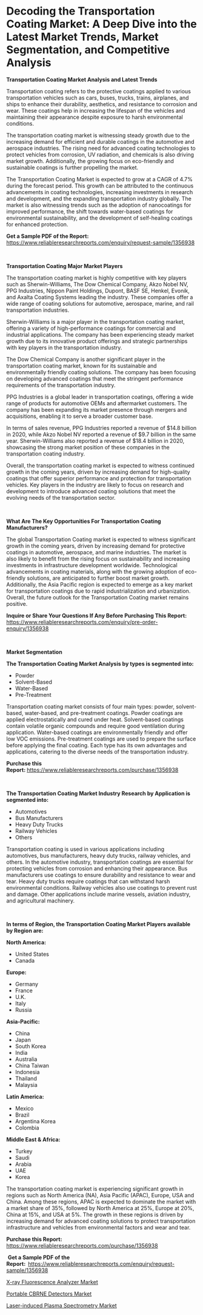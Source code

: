 <p><h1>Decoding the Transportation Coating Market: A Deep Dive into the Latest Market Trends, Market Segmentation, and Competitive Analysis</h1></p><p><strong>Transportation Coating Market Analysis and Latest Trends</strong></p>
<p><p>Transportation coating refers to the protective coatings applied to various transportation vehicles such as cars, buses, trucks, trains, airplanes, and ships to enhance their durability, aesthetics, and resistance to corrosion and wear. These coatings help in increasing the lifespan of the vehicles and maintaining their appearance despite exposure to harsh environmental conditions.</p><p>The transportation coating market is witnessing steady growth due to the increasing demand for efficient and durable coatings in the automotive and aerospace industries. The rising need for advanced coating technologies to protect vehicles from corrosion, UV radiation, and chemicals is also driving market growth. Additionally, the growing focus on eco-friendly and sustainable coatings is further propelling the market.</p><p>The Transportation Coating Market is expected to grow at a CAGR of 4.7% during the forecast period. This growth can be attributed to the continuous advancements in coating technologies, increasing investments in research and development, and the expanding transportation industry globally. The market is also witnessing trends such as the adoption of nanocoatings for improved performance, the shift towards water-based coatings for environmental sustainability, and the development of self-healing coatings for enhanced protection.</p></p>
<p><strong>Get a Sample PDF of the Report:&nbsp;</strong> <a href="https://www.reliableresearchreports.com/enquiry/request-sample/1356938">https://www.reliableresearchreports.com/enquiry/request-sample/1356938</a></p>
<p>&nbsp;</p>
<p><strong>Transportation Coating Major Market Players</strong></p>
<p><p>The transportation coating market is highly competitive with key players such as Sherwin-Williams, The Dow Chemical Company, Akzo Nobel NV, PPG Industries, Nippon Paint Holdings, Dupont, BASF SE, Henkel, Evonik, and Axalta Coating Systems leading the industry. These companies offer a wide range of coating solutions for automotive, aerospace, marine, and rail transportation industries.</p><p>Sherwin-Williams is a major player in the transportation coating market, offering a variety of high-performance coatings for commercial and industrial applications. The company has been experiencing steady market growth due to its innovative product offerings and strategic partnerships with key players in the transportation industry.</p><p>The Dow Chemical Company is another significant player in the transportation coating market, known for its sustainable and environmentally friendly coating solutions. The company has been focusing on developing advanced coatings that meet the stringent performance requirements of the transportation industry.</p><p>PPG Industries is a global leader in transportation coatings, offering a wide range of products for automotive OEMs and aftermarket customers. The company has been expanding its market presence through mergers and acquisitions, enabling it to serve a broader customer base.</p><p>In terms of sales revenue, PPG Industries reported a revenue of $14.8 billion in 2020, while Akzo Nobel NV reported a revenue of $9.7 billion in the same year. Sherwin-Williams also reported a revenue of $18.4 billion in 2020, showcasing the strong market position of these companies in the transportation coating industry.</p><p>Overall, the transportation coating market is expected to witness continued growth in the coming years, driven by increasing demand for high-quality coatings that offer superior performance and protection for transportation vehicles. Key players in the industry are likely to focus on research and development to introduce advanced coating solutions that meet the evolving needs of the transportation sector.</p></p>
<p>&nbsp;</p>
<p><strong>What Are The Key Opportunities For Transportation Coating Manufacturers?</strong></p>
<p><p>The global Transportation Coating market is expected to witness significant growth in the coming years, driven by increasing demand for protective coatings in automotive, aerospace, and marine industries. The market is also likely to benefit from the rising focus on sustainability and increasing investments in infrastructure development worldwide. Technological advancements in coating materials, along with the growing adoption of eco-friendly solutions, are anticipated to further boost market growth. Additionally, the Asia Pacific region is expected to emerge as a key market for transportation coatings due to rapid industrialization and urbanization. Overall, the future outlook for the Transportation Coating market remains positive.</p></p>
<p><strong>Inquire or Share Your Questions If Any Before Purchasing This Report:</strong> <a href="https://www.reliableresearchreports.com/enquiry/pre-order-enquiry/1356938">https://www.reliableresearchreports.com/enquiry/pre-order-enquiry/1356938</a></p>
<p>&nbsp;</p>
<p><strong>Market Segmentation</strong></p>
<p><strong>The Transportation Coating Market Analysis by types is segmented into:</strong></p>
<p><ul><li>Powder</li><li>Solvent-Based</li><li>Water-Based</li><li>Pre-Treatment</li></ul></p>
<p><p>Transportation coating market consists of four main types: powder, solvent-based, water-based, and pre-treatment coatings. Powder coatings are applied electrostatically and cured under heat. Solvent-based coatings contain volatile organic compounds and require good ventilation during application. Water-based coatings are environmentally friendly and offer low VOC emissions. Pre-treatment coatings are used to prepare the surface before applying the final coating. Each type has its own advantages and applications, catering to the diverse needs of the transportation industry.</p></p>
<p><strong>Purchase this Report:&nbsp;</strong><a href="https://www.reliableresearchreports.com/purchase/1356938">https://www.reliableresearchreports.com/purchase/1356938</a></p>
<p>&nbsp;</p>
<p><strong>The Transportation Coating Market Industry Research by Application is segmented into:</strong></p>
<p><ul><li>Automotives</li><li>Bus Manufacturers</li><li>Heavy Duty Trucks</li><li>Railway Vehicles</li><li>Others</li></ul></p>
<p><p>Transportation coating is used in various applications including automotives, bus manufacturers, heavy duty trucks, railway vehicles, and others. In the automotive industry, transportation coatings are essential for protecting vehicles from corrosion and enhancing their appearance. Bus manufacturers use coatings to ensure durability and resistance to wear and tear. Heavy duty trucks require coatings that can withstand harsh environmental conditions. Railway vehicles also use coatings to prevent rust and damage. Other applications include marine vessels, aviation industry, and agricultural machinery.</p></p>
<p>&nbsp;</p>
<p><strong>In terms of Region, the Transportation Coating Market Players available by Region are:</strong></p>
<p>
    <p> <strong> North America: </strong>
        <ul>
            <li>United States</li>
            <li>Canada</li>
        </ul>
        </p> 
    <p> <strong> Europe: </strong>
        <ul>
            <li>Germany</li>
            <li>France</li>
            <li>U.K.</li>
            <li>Italy</li>
            <li>Russia</li>
        </ul>
        </p> 
    <p> <strong> Asia-Pacific: </strong>
        <ul>
            <li>China</li>
            <li>Japan</li>
            <li>South Korea</li>
            <li>India</li>
            <li>Australia</li>
            <li>China Taiwan</li>
            <li>Indonesia</li>
            <li>Thailand</li>
            <li>Malaysia</li>
        </ul>
        </p> 
    <p> <strong> Latin America: </strong>
        <ul>
            <li>Mexico</li>
            <li>Brazil</li>
            <li>Argentina Korea</li>
            <li>Colombia</li>
        </ul>
        </p> 
    <p> <strong> Middle East & Africa: </strong>
        <ul>
            <li>Turkey</li>
            <li>Saudi</li>
            <li>Arabia</li>
            <li>UAE</li>
            <li>Korea</li>
        </ul>
    </p>
    </p>
<p><p>The transportation coating market is experiencing significant growth in regions such as North America (NA), Asia Pacific (APAC), Europe, USA and China. Among these regions, APAC is expected to dominate the market with a market share of 35%, followed by North America at 25%, Europe at 20%, China at 15%, and USA at 5%. The growth in these regions is driven by increasing demand for advanced coating solutions to protect transportation infrastructure and vehicles from environmental factors and wear and tear.</p></p>
<p><strong>Purchase this Report: </strong><a href="https://www.reliableresearchreports.com/purchase/1356938">https://www.reliableresearchreports.com/purchase/1356938</a></p>
<p>&nbsp;<strong>Get a Sample PDF of the Report:&nbsp;&nbsp;</strong><a href="https://www.reliableresearchreports.com/enquiry/request-sample/1356938">https://www.reliableresearchreports.com/enquiry/request-sample/1356938</a></p>
<p><strong></strong></p>
<p><p><a href="https://view.publitas.com/reportprime-1/x-ray-fluorescence-analyzer-market-challenges-opportunities-and-growth-drivers-and-major-market-players-forecasted-for-period-from-2023-2030/">X-ray Fluorescence Analyzer Market</a></p><p><a href="https://view.publitas.com/reportprime-1/portable-cbrne-detectors-market-size-market-share-and-global-market-analysis-report-2023-2030/">Portable CBRNE Detectors Market</a></p><p><a href="https://view.publitas.com/reportprime-1/laser-induced-plasma-spectrometry-market-size-market-share-and-global-market-analysis-report-2023-2030/">Laser-induced Plasma Spectrometry Market</a></p></p>